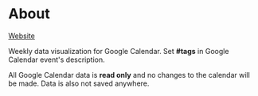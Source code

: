 # About

[Website](https://calendar-data.vercel.app/)

Weekly data visualization for Google Calendar. Set **#tags** in Google Calendar event's description.

All Google Calendar data is **read only** and no changes to the calendar will be made. Data is also not saved anywhere.
